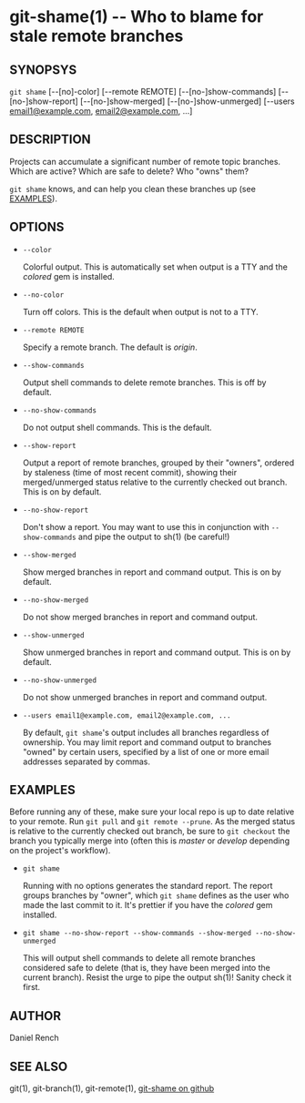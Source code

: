 git-shame(1) -- Who to blame for stale remote branches
======================================================

## SYNOPSYS

`git shame` [--[no]-color] [--remote REMOTE] [--[no-]show-commands] [--[no-]show-report] [--[no-]show-merged] [--[no-]show-unmerged] [--users email1@example.com, email2@example.com, ...]

## DESCRIPTION

Projects can accumulate a significant number of remote topic branches.
Which are active? Which are safe to delete? Who "owns" them?

`git shame` knows, and can help you clean these branches up (see [EXAMPLES]).

## OPTIONS

* `--color`

  Colorful output. This is automatically set when output is a TTY and
  the _colored_ gem is installed.

* `--no-color`

  Turn off colors. This is the default when output is not to a TTY.

* `--remote REMOTE`

  Specify a remote branch. The default is _origin_.

* `--show-commands`

  Output shell commands to delete remote branches. This is off by default.

* `--no-show-commands`

  Do not output shell commands. This is the default.

* `--show-report`

  Output a report of remote branches, grouped by their "owners", ordered by
  staleness (time of most recent commit), showing their merged/unmerged status
  relative to the currently checked out branch. This is on by default.

* `--no-show-report`

  Don't show a report. You may want to use this in conjunction with
  `--show-commands` and pipe the output to sh(1) (be careful!)

* `--show-merged`

  Show merged branches in report and command output. This is on by default.

* `--no-show-merged`

  Do not show merged branches in report and command output.

* `--show-unmerged`

  Show unmerged branches in report and command output. This is on by default.

* `--no-show-unmerged`

  Do not show unmerged branches in report and command output.

* `--users email1@example.com, email2@example.com, ...`

  By default, `git shame`'s output includes all branches regardless of ownership.
  You may limit report and command output to branches "owned" by certain users,
  specified by a list of one or more email addresses separated by commas.

## EXAMPLES

Before running any of these, make sure your local repo is up to date
relative to your remote. Run `git pull` and `git remote --prune`.
As the merged status is relative to the currently checked out branch,
be sure to `git checkout` the branch you typically merge into (often this
is _master_ or _develop_ depending on the project's workflow).

* `git shame`

  Running with no options generates the standard report.
  The report groups branches by "owner", which `git shame` defines as
  the user who made the last commit to it.
  It's prettier if you have the _colored_ gem installed.

* `git shame --no-show-report --show-commands --show-merged --no-show-unmerged`

  This will output shell commands to delete all remote branches considered
  safe to delete (that is, they have been merged into the current branch).
  Resist the urge to pipe the output sh(1)! Sanity check it first.

## AUTHOR

Daniel Rench

## SEE ALSO

git(1), git-branch(1), git-remote(1), [git-shame on github](https://github.com/drench/git-shame)


[SYNOPSYS]: #SYNOPSYS "SYNOPSYS"
[DESCRIPTION]: #DESCRIPTION "DESCRIPTION"
[OPTIONS]: #OPTIONS "OPTIONS"
[EXAMPLES]: #EXAMPLES "EXAMPLES"
[AUTHOR]: #AUTHOR "AUTHOR"
[SEE ALSO]: #SEE-ALSO "SEE ALSO"


[git-shame(1)]: git-shame.1.html

